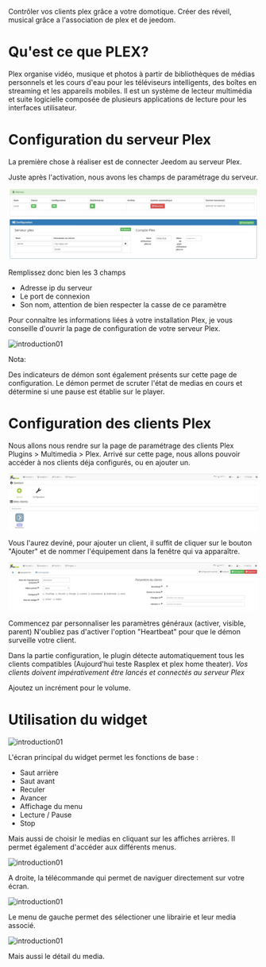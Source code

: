 Contrôler vos clients plex grâce a votre domotique.
Créer des réveil, musical grâce a l'association de plex et de jeedom.

Qu'est ce que PLEX?
===================

Plex organise vidéo, musique et photos à partir de bibliothèques de médias personnels et les cours d'eau pour les téléviseurs intelligents, des boîtes en streaming et les appareils mobiles. Il est un système de lecteur multimédia et suite logicielle composée de plusieurs applications de lecture pour les interfaces utilisateur.       


Configuration du serveur Plex
=============================

La première chose à réaliser est de connecter Jeedom au serveur Plex.

Juste après l'activation, nous avons les champs de paramétrage du serveur.

![introduction01](../images/plex_screenshot_configuration3.jpg) 

Remplissez donc bien les 3 champs

* Adresse ip du serveur
* Le port de connexion
* Son nom, attention de bien respecter la casse de ce paramètre


Pour connaître les informations liées à votre installation Plex, je vous conseille d'ouvrir la page de configuration de votre serveur Plex.

![introduction01](../images/plex_screenshot_ServeurConfiguration.jpg)   

Nota:

Des indicateurs de démon sont également présents sur cette page de configuration.
Le démon permet de scruter l'état de medias en cours et détermine si une pause est établie sur le player.


Configuration des clients Plex
==============================

Nous allons nous rendre sur la page de paramétrage des clients Plex Plugins > Multimedia > Plex.
Arrivé sur cette page, nous allons pouvoir accéder à nos clients déja configurés, ou en ajouter un.

![introduction01](../images/plex_screenshot_configuration1.jpg) 

Vous l'aurez deviné, pour ajouter un client, il suffit de cliquer sur le bouton "Ajouter" et de nommer l'équipement dans la fenêtre qui va apparaître.

![introduction01](../images/plex_screenshot_configuration2.jpg) 

Commencez par personnaliser les paramètres généraux (activer, visible, parent)
N'oubliez pas d'activer l'option "Heartbeat" pour que le démon surveille votre client.

Dans la partie configuration, le plugin détecte automatiquement tous les clients compatibles (Aujourd'hui teste Rasplex et plex home theater).
*Vos clients doivent impérativement être lancés et connectés au serveur Plex*

Ajoutez un incrément pour le volume.

Utilisation du widget
=====================

![introduction01](../images/plex_screenshot_widget_principal.jpg)   

L'écran principal du widget permet les fonctions de base :

* Saut arrière
* Saut avant
* Reculer
* Avancer
* Affichage du menu
* Lecture / Pause 
* Stop

Mais aussi de choisir le medias en cliquant sur les affiches arrières.
Il permet également d'accéder aux différents menus.

![introduction01](../images/plex_screenshot_widget_Télécommande.jpg)    

A droite, la télécommande qui permet de naviguer directement sur votre écran.

![introduction01](../images/plex_screenshot_widget_Liste.jpg)   

Le menu de gauche permet des sélectioner une librairie et leur media associé.

![introduction01](../images/plex_screenshot_widget_Detail.jpg)  

Mais aussi le détail du media.

